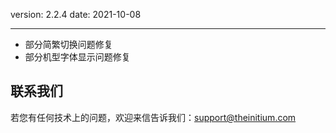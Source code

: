 version: 2.2.4
date: 2021-10-08

---

- 部分简繁切换问题修复
- 部分机型字体显示问题修复

## 联系我们

若您有任何技术上的问题，欢迎来信告诉我们：[support@theinitium.com](mailto:support@theinitium.com)